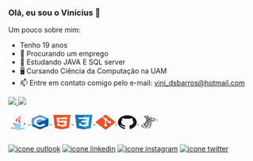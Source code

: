 ### Olá, eu sou o Vinícius 👋

Um pouco sobre mim:
- Tenho 19 anos
- 🔭 Procurando um emprego
- 📖 Estudando JAVA E SQL server
- 🖥️ Cursando Ciência da Computação na UAM
- 📫 Entre em contato comigo pelo e-mail: vini_dsbarros@hotmail.com


<div>
  <a href="https://github.com/ViniSBarros">
  <img height="150em" src="https://github-readme-stats.vercel.app/api?username=ViniSBarros&show_icons=true&theme=dark&include_all_commits=true&count_private=true"/>
  <img height="150em" src="https://github-readme-stats.vercel.app/api/top-langs/?username=ViniSBarros&layout=compact&langs_count=7&theme=dark"/>
</div>
<div style="display: inline_block"><br>
  <img align="center" alt="Rafa-CSS" height="30" width="40" src="https://raw.githubusercontent.com/devicons/devicon/master/icons/java/java-original.svg">
  <img align="center" alt="Rafa-CSS" height="30" width="40" src="https://raw.githubusercontent.com/devicons/devicon/master/icons/c/c-original.svg">
  <img align="center" alt="Rafa-HTML" height="30" width="40" src="https://raw.githubusercontent.com/devicons/devicon/master/icons/html5/html5-original.svg">
  <img align="center" alt="Rafa-CSS" height="30" width="40" src="https://raw.githubusercontent.com/devicons/devicon/master/icons/css3/css3-original.svg">
  <img align="center" alt="Rafa-CSS" height="30" width="40" src="https://raw.githubusercontent.com/devicons/devicon/master/icons/git/git-original.svg">
  <img align="center" alt="Rafa-CSS" height="30" width="40" src="https://raw.githubusercontent.com/devicons/devicon/master/icons/github/github-original.svg">
  <img align="center" alt="Rafa-CSS" height="30" width="40" src="https://raw.githubusercontent.com/devicons/devicon/master/icons/microsoftsqlserver/microsoftsqlserver-plain.svg">
</div>
  
  ##
 
<div> 
  <a href = "mailto:vini_dsbarros@hotmail.com" target="_blank" rel="external"><img src="https://img.shields.io/badge/Microsoft_Outlook-0078D4?style=for-the-badge&logo=microsoft-outlook&logoColor=white" alt="icone outlook"></a>
  <a href="https://www.linkedin.com/in/vin%C3%ADcius-barros-3b43a7213/" target="_blank" rel="external"><img src="https://img.shields.io/badge/-LinkedIn-%230077B5?style=for-the-badge&logo=linkedin&logoColor=white" alt="icone linkedin"></a> 
  <a href="https://www.instagram.com/vinis_barross/" target="_blank" rel="external"><img src="https://img.shields.io/badge/-Instagram-%23E4405F?style=for-the-badge&logo=instagram&logoColor=white" alt="icone instagram"></a>
  <a href = "https://twitter.com/ViniS_barros" target="_blank" rel="external"><img src="https://img.shields.io/badge/Twitter-1DA1F2?style=for-the-badge&logo=twitter&logoColor=white" alt="icone twitter"></a>
 
</div>
